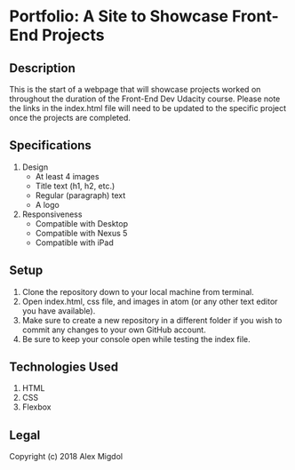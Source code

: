 # Portfolio: A Site to Showcase Front-End Projects

## Description
This is the start of a webpage that will showcase projects worked on throughout the duration of the Front-End Dev Udacity course. Please note the links in the index.html file will need to be updated to the specific project once the projects are completed.

## Specifications
1. Design
   * At least 4 images
   * Title text (h1, h2, etc.)
   * Regular (paragraph) text
   * A logo
2. Responsiveness
   * Compatible with Desktop
   * Compatible with Nexus 5
   * Compatible with iPad

## Setup
1. Clone the repository down to your local machine from terminal.
2. Open index.html, css file, and images in atom (or any other text editor you have available).
3. Make sure to create a new repository in a different folder if you wish to commit any changes to your own GitHub account.
4. Be sure to keep your console open while testing the index file.

## Technologies Used
1. HTML
2. CSS
3. Flexbox

## Legal
Copyright (c) 2018 Alex Migdol
